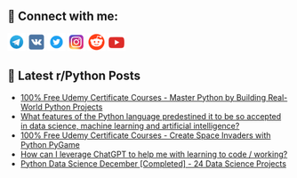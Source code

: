 ## 🔎 Connect with me:
[<img src="https://github.com/bullbesh/bullbesh/blob/main/images/Telegram.png" width="32" height="32" />](https://t.me/bullbesh)
[<img src="https://github.com/bullbesh/bullbesh/blob/main/images/VK.png" width="32" height="32" />](https://vk.com/bullbesh)
[<img src="https://github.com/bullbesh/bullbesh/blob/main/images/Twitter.png" width="32" height="32" />](https://twitter.com/bullbesh1)
[<img src="https://github.com/bullbesh/bullbesh/blob/main/images/Instagram.png" width="32" height="32" />](https://www.instagram.com/bullbesh)
[<img src="https://github.com/bullbesh/bullbesh/blob/main/images/Reddit.png" width="32" height="32" />](https://www.reddit.com/user/bullbesh)
[<img src="https://github.com/bullbesh/bullbesh/blob/main/images/YouTube.png" width="32" height="32" />](https://www.youtube.com/channel/UCtfjRs6uzgq5mfm8S06WTcg)

## 📕 Latest r/Python Posts
<!-- BLOG-POST-LIST:START -->
- [100% Free Udemy Certificate Courses - Master Python by Building Real-World Python Projects](https://www.reddit.com/r/Python/comments/zu8q94/100_free_udemy_certificate_courses_master_python/)
- [What features of the Python language predestined it to be so accepted in data science, machine learning and artificial intelligence?](https://www.reddit.com/r/Python/comments/zu8azk/what_features_of_the_python_language_predestined/)
- [100% Free Udemy Certificate Courses - Create Space Invaders with Python PyGame](https://www.reddit.com/r/Python/comments/zu88ew/100_free_udemy_certificate_courses_create_space/)
- [How can I leverage ChatGPT to help me with learning to code / working?](https://www.reddit.com/r/Python/comments/zu7ycm/how_can_i_leverage_chatgpt_to_help_me_with/)
- [Python Data Science December [Completed] - 24 Data Science Projects](https://www.reddit.com/r/Python/comments/zu7vqp/python_data_science_december_completed_24_data/)
<!-- BLOG-POST-LIST:END -->

